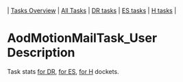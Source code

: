 | [Tasks Overview](../tasks-overview.md) | [All Tasks](../alltasks.md) | [DR tasks](../docket-DR/tasklist.md) | [ES tasks](../docket-ES/tasklist.md) | [H tasks](../docket-H/tasklist.md) |

# AodMotionMailTask_User Description

Task stats [for DR](../docket-DR/AodMotionMailTask_User.md), [for ES](../docket-ES/AodMotionMailTask_User.md), [for H](../docket-H/AodMotionMailTask_User.md) dockets.

